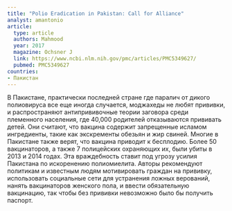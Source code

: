 ```yaml
---
title: "Polio Eradication in Pakistan: Call for Alliance"
analyst: amantonio
article:
  type: article
  authors: Mahmood
  year: 2017
  magazine: Ochsner J
  link: https://www.ncbi.nlm.nih.gov/pmc/articles/PMC5349627/
  pubmed: PMC5349627
countries:
- Пакистан
---
```


В Пакистане, практически последней стране где паралич от дикого полиовируса все еще иногда случается, моджахеды не любят прививки, и распространяют антипрививочные теории заговора среди племенного населения, где 40,000 родителей отказываются прививать детей. Они считают, что вакцина содержит запрещенные исламом ингредиенты, такие как экскременты обезьян и жир свиней. Многие в Пакистане также верят, что вакцина приводит к бесплодию. Более 50 вакцинаторов, а также 7 полицейских охраняющих их, были убиты в 2013 и 2014 годах. Эта враждебность ставит под угрозу усилия Пакистана по искоренению полиомиелита.
Авторы рекомендуют политикам и известным людям мотивировать граждан на прививку, использовать социальные сети для устранения ложных верований, нанять вакцинаторов женского пола, и ввести обязательную вакцинацию, так чтобы без прививки невозможно было бы получить паспорт.
